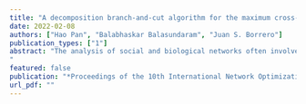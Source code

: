 ```yaml
---
title: "A decomposition branch-and-cut algorithm for the maximum cross-graph $k$-club problem"
date: 2022-02-08
authors: ["Hao Pan", "Balabhaskar Balasundaram", "Juan S. Borrero"]
publication_types: ["1"]
abstract: "The analysis of social and biological networks often involves modeling clusters of interest as _cliques_ or their graph-theoretic generalizations. The _$k$-club model_, which relaxes the requirement of pairwise adjacency in a clique to length-bounded  paths inside the cluster, has been used to model cohesive subgroups in social networks and functional modules/complexes in biological networks. However, if the graphs  are time-varying, or if they change under different conditions, we may be interested in clusters that preserve their property over time or under changes in conditions.   To model such  clusters that are conserved in a collection of graphs, we consider a _cross-graph $k$-club_ model,  a subset of nodes that forms a $k$-club in every graph in the collection. In this paper, we consider the canonical optimization problem of finding a  cross-graph $k$-club of maximum cardinality. We introduce algorithmic ideas to  solve this problem and evaluate their performance on some benchmark  instances.
"
featured: false
publication: "*Proceedings of the 10th International Network Optimization Conference (INOC 2022)*"
url_pdf: ""
---
```

